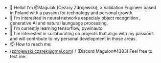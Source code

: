 - 👋 Hello! I'm @Magulak (Cezary Zdrojewski), a Validation Engineer based in Poland with a passion for technology and personal growth. 
- 👀 I’m interested in neural networks especialy object recognition , generative AI and natural launguage processing.
- 🌱 I’m currently learning tensorflow, pywinauto
- 💞️ I'm interested in collaborating on projects that align with my passions and will contribute to my personal development in those areas.
- 📫 How to reach me:
- (zdrojewski.czarek@gmai.com) / (Discord Magulon#4383) Feel free to text me.

<!---
Magulak/Magulak is a ✨ special ✨ repository because its `README.md` (this file) appears on your GitHub profile.
You can click the Preview link to take a look at your changes.
--->
